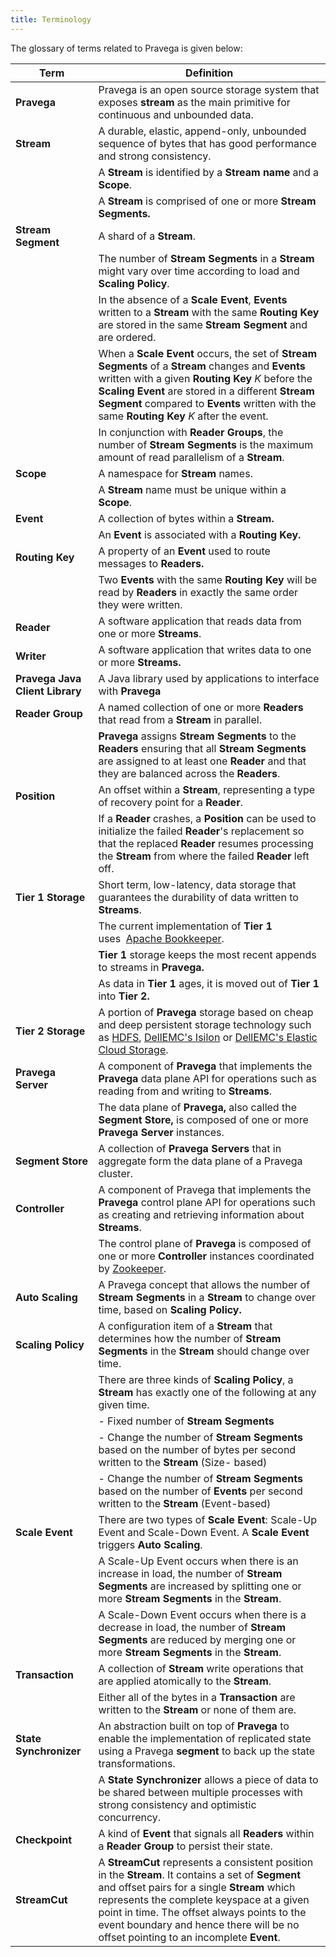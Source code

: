```yaml
---
title: Terminology
---
```


<!--
Copyright Pravega Authors.

Licensed under the Apache License, Version 2.0 (the "License");
you may not use this file except in compliance with the License.
You may obtain a copy of the License at

    http://www.apache.org/licenses/LICENSE-2.0

Unless required by applicable law or agreed to in writing, software
distributed under the License is distributed on an "AS IS" BASIS,
WITHOUT WARRANTIES OR CONDITIONS OF ANY KIND, either express or implied.
See the License for the specific language governing permissions and
limitations under the License.
-->

The glossary of terms related to Pravega is given below:

| **Term**                        | **Definition**                                                                                                                                            |
|---------------------------------|-----------------------------------------------------------------------------------------------------------------------------------------------------------|
| **Pravega**                     | Pravega is an open source storage system that exposes **stream** as the main primitive for continuous and unbounded data.                                                                                    |
| **Stream**                      | A durable, elastic, append-only, unbounded sequence of bytes that has good performance and strong consistency.                                                                                                |
|                                 | A **Stream** is identified by a **Stream name** and a **Scope**.                                                                                                         |
|                                 | A **Stream** is comprised of one or more **Stream Segments.**                                                                                             |
| **Stream Segment**              | A shard of a **Stream**.                                                                                                                                  |
|                                 | The number of **Stream Segments** in a **Stream** might vary over time according to load and **Scaling Policy**.                                          |
|                                 | In the absence of a **Scale Event**, **Events** written to a **Stream** with the same **Routing Key** are stored in the same **Stream Segment** and are ordered.                                                                                                                                                           |
|                                 | When a **Scale Event** occurs, the set of **Stream Segments** of a **Stream** changes and **Events** written with a given **Routing Key** *K* before the **Scaling Event** are stored in a different **Stream Segment** compared to **Events** written with the same **Routing Key** *K* after the event.                                                                                                                                                          |
|                                 | In conjunction with **Reader Groups**, the number of **Stream Segments** is the maximum amount of read parallelism of a **Stream**.                                                                                                                                                         |
| **Scope**                       | A namespace for **Stream** names.                                                                                                                         |
|                                 | A **Stream** name must be unique within a **Scope**.                                                                                                                                                          |
| **Event**                       | A collection of bytes within a **Stream.**                                                                                                                |
|                                 | An **Event** is associated with a **Routing Key.**                                                                                                                                                          |
| **Routing Key**                 | A property of an **Event** used to route messages to **Readers.**                                                                                         |
|                                 | Two **Events** with the same **Routing Key** will be read by **Readers** in exactly the same order they were written.                                                                                                                                                          |
| **Reader**                      | A software application that reads data from one or more **Streams**.                                                                                      |
| **Writer**                      | A software application that writes data to one or more **Streams.**                                                                                       |
| **Pravega Java Client Library** | A Java library used by applications to interface with **Pravega**                                                                                        |
| **Reader Group**                | A named collection of one or more **Readers** that read from a **Stream** in parallel.                                                                    |
|                                 | **Pravega** assigns **Stream Segments** to the **Readers** ensuring that all **Stream Segments** are assigned to at least one **Reader** and that they are balanced across the **Readers**.                                                                                                                                                          |
| **Position**                    | An offset within a **Stream**, representing a type of recovery point for a **Reader**.                                                                    |
|                                 | If a **Reader** crashes, a **Position** can be used to initialize the failed **Reader**'s replacement so that the replaced **Reader** resumes processing the **Stream** from where the failed **Reader** left off.                                                                                                                                                          |
| **Tier 1 Storage**              | Short term, low-latency, data storage that guarantees the durability of data written to **Streams**.                                                      |
|                                 | The current implementation of **Tier 1** uses  [Apache Bookkeeper](http://bookkeeper.apache.org/).                                                                                                                                                          |
|                                 | **Tier 1** storage keeps the most recent appends to streams in **Pravega.**                                                                                                                                                          |
|                                 | As data in **Tier 1** ages, it is moved out of **Tier 1** into **Tier 2.**                                                                                                                                                          |
| **Tier 2 Storage**              | A portion of **Pravega** storage based on cheap and deep persistent storage technology such as [HDFS](https://hadoop.apache.org/docs/r1.2.1/hdfs_design.html), [DellEMC's Isilon](https://www.dellemc.com/en-us/storage/isilon/index.htm#collapse) or [DellEMC's Elastic Cloud Storage](https://www.dellemc.com/en-us/storage/ecs/index.htm#collapse). |
| **Pravega Server**              | A component of **Pravega** that implements the **Pravega** data plane API for operations such as reading from and writing to **Streams**.         |
|                                 | The data plane of **Pravega,** also called the **Segment Store,** is composed of one or more **Pravega Server** instances.                                                                                                                                                          |
| **Segment Store**               | A collection of **Pravega Servers** that in aggregate form the data plane of a Pravega cluster.                                                               |
| **Controller**                  | A component of Pravega that implements the **Pravega** control plane API for operations such as creating and retrieving information about **Streams**.    |
|                                 | The control plane of **Pravega** is composed of one or more **Controller** instances coordinated by [Zookeeper](https://zookeeper.apache.org/).                                                                                                                                                          |
| **Auto Scaling**                | A Pravega concept that allows the number of **Stream Segments** in a **Stream** to change over time, based on **Scaling Policy.**                         |
| **Scaling Policy**              | A configuration item of a **Stream** that determines how the number of **Stream Segments** in the **Stream** should change over time.                     |
|                                 | There are three kinds of **Scaling Policy**, a **Stream** has exactly one of the following at any given time.                                                                                                                                                          |
|                                 | - Fixed number of **Stream Segments**                                                                                                                                                        |
|                                 | - Change the number of **Stream Segments** based on the number of bytes per second written to the **Stream** (Size- based)                                                                                                                                                       |
|                                 | - Change the number of **Stream Segments** based on the number of **Events** per second written to the **Stream** (Event-based)                                                                                                                                                        |
| **Scale Event**                 | There are two types of **Scale Event**: Scale-Up Event and Scale-Down Event. A **Scale Event** triggers **Auto Scaling**.                                     |
|                                 | A Scale-Up Event occurs when there is an increase in load, the number of **Stream Segments** are increased by splitting one or more **Stream Segments** in the **Stream**.                                                                                                                                                           |
|                                 | A Scale-Down Event occurs when there is a decrease in load, the number of  **Stream Segments** are reduced by merging one or more **Stream Segments** in the **Stream**.                                                                                                                                                          |
| **Transaction**                 | A collection of **Stream** write operations that are applied atomically to the **Stream**.                                                                |
|                                 | Either all of the bytes in a **Transaction** are written to the **Stream** or none of them are.                                                                                                                                                          |
| **State Synchronizer**          | An abstraction built on top of **Pravega** to enable the implementation of replicated state using a Pravega **segment** to back up the state transformations.     |
|                                 | A **State Synchronizer** allows a piece of data to be shared between multiple processes with strong consistency and optimistic concurrency.                                                                                                                                                          |
| **Checkpoint**                  | A kind of **Event** that signals all **Readers** within a **Reader Group** to persist their state.                                                        |
| **StreamCut**                   | A **StreamCut** represents a consistent position in the **Stream**. It contains a set of **Segment** and offset pairs for a single **Stream** which represents the complete keyspace at a given point in time. The offset always points to the event boundary and hence there will be no offset pointing to an incomplete **Event**. |
